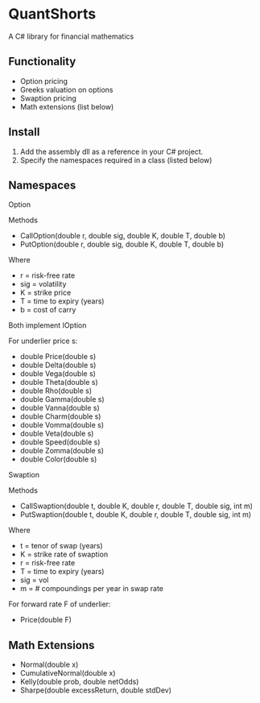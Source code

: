 QuantShorts
====================

A C# library for financial mathematics

Functionality
---------------------

- Option pricing
- Greeks valuation on options
- Swaption pricing
- Math extensions (list below)

Install
---------------------

1. Add the assembly dll as a reference in your C# project.
2. Specify the namespaces required in a class (listed below)

Namespaces
---------------------

Option

Methods

- CallOption(double r, double sig, double K, double T, double b)
- PutOption(double r, double sig, double K, double T, double b)

Where
- r = risk-free rate
- sig = volatility
- K = strike price
- T = time to expiry (years)
- b = cost of carry

Both implement IOption

For underlier price s:

- double Price(double s) 
- double Delta(double s)
- double Vega(double s)
- double Theta(double s)
- double Rho(double s)
- double Gamma(double s)
- double Vanna(double s)
- double Charm(double s)
- double Vomma(double s)
- double Veta(double s)
- double Speed(double s)
- double Zomma(double s)
- double Color(double s)


Swaption

Methods

- CallSwaption(double t, double K, double r, double T, double sig, int m)
- PutSwaption(double t, double K, double r, double T, double sig, int m)

Where
- t = tenor of swap (years)
- K = strike rate of swaption
- r = risk-free rate
- T = time to expiry (years)
- sig = vol
- m = # compoundings per year in swap rate

For forward rate F of underlier:

- Price(double F)


Math Extensions
---------------

- Normal(double x)
- CumulativeNormal(double x)
- Kelly(double prob, double netOdds)
- Sharpe(double excessReturn, double stdDev)
